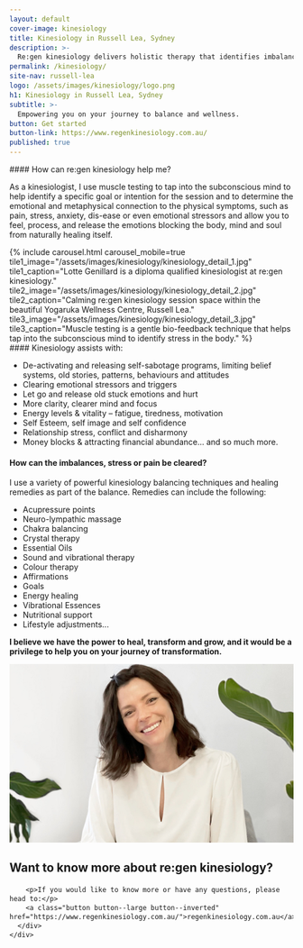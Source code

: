```yaml
---
layout: default
cover-image: kinesiology
title: Kinesiology in Russell Lea, Sydney
description: >-
  Re:gen kinesiology delivers holistic therapy that identifies imbalances in the body’s structural, chemical, emotional and spiritual energy. 
permalink: /kinesiology/
site-nav: russell-lea
logo: /assets/images/kinesiology/logo.png
h1: Kinesiology in Russell Lea, Sydney
subtitle: >-
  Empowering you on your journey to balance and wellness.
button: Get started
button-link: https://www.regenkinesiology.com.au/
published: true
---
```


<section>
<div class="Longform Longform--blogpost" markdown="1">
#### How can re:gen kinesiology help me?

As a kinesiologist, I use muscle testing to tap into the subconscious mind to help identify a specific goal or intention for the session and to determine the emotional and metaphysical connection to the physical symptoms, such as pain, stress, anxiety, dis-ease or even emotional stressors and allow you to feel, process, and release the emotions blocking the body, mind and soul from naturally healing itself.
</div>
</section>

<section>
  {% include carousel.html carousel_mobile=true tile1_image="/assets/images/kinesiology/kinesiology_detail_1.jpg" tile1_caption="Lotte Genillard is a diploma qualified kinesiologist at re:gen kinesiology." tile2_image="/assets/images/kinesiology/kinesiology_detail_2.jpg"  tile2_caption="Calming re:gen kinesiology session space within the beautiful Yogaruka Wellness Centre, Russell Lea." tile3_image="/assets/images/kinesiology/kinesiology_detail_3.jpg" tile3_caption="Muscle testing is a gentle bio-feedback technique that helps tap into the subconscious mind to identify stress in the body." %}
</section>

<section>
<div class="Longform Longform--blogpost" markdown="1">
#### Kinesiology assists with:

- De-activating and releasing self-sabotage programs, limiting belief systems, old stories, patterns, behaviours and attitudes
- Clearing emotional stressors and triggers
- Let go and release old stuck emotions and hurt
- More clarity, clearer mind and focus
- Energy levels & vitality – fatigue, tiredness, motivation
- Self Esteem, self image and self confidence
- Relationship stress, conflict and disharmony
- Money blocks & attracting financial abundance... and so much more.

#### How can the imbalances, stress or pain be cleared?

I use a variety of powerful kinesiology balancing techniques and healing remedies as part of the balance. Remedies can include the following:

- Acupressure points
- Neuro-lympathic massage
- Chakra balancing
- Crystal therapy
- Essential Oils
- Sound and vibrational therapy
- Colour therapy
- Affirmations
- Goals
- Energy healing
- Vibrational Essences
- Nutritional support
-  Lifestyle adjustments...

**I believe we have the power to heal, transform and grow, and it would be a privilege to help you on your journey of transformation.**
</div>
</section>

  <section>
    <div class="Home-banner">
      <img src="/assets/images/kinesiology/kinesiology_detail_1.jpg">
      <div>
        <h2>Want to know more about re:gen kinesiology?</h2>

        <p>If you would like to know more or have any questions, please head to:</p>
        <a class="button button--large button--inverted" href="https://www.regenkinesiology.com.au/">regenkinesiology.com.au</a>
      </div>
    </div>
  </section>
